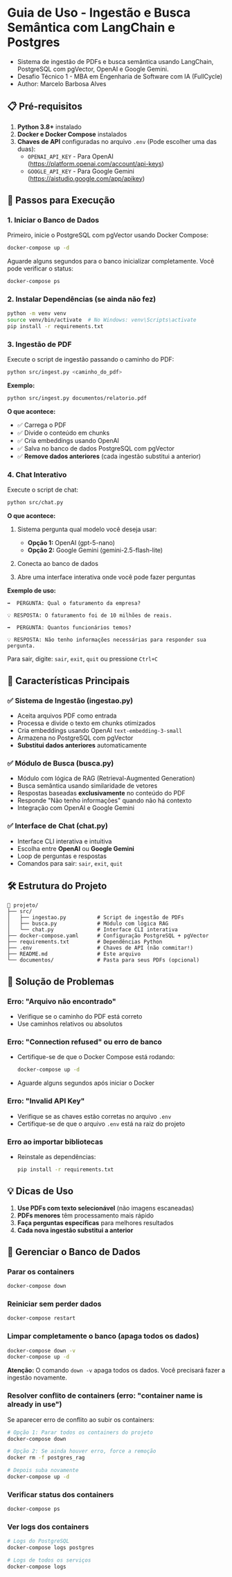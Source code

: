 # Guia de Uso - Ingestão e Busca Semântica com LangChain e Postgres

- Sistema de ingestão de PDFs e busca semântica usando LangChain, PostgreSQL com pgVector, OpenAI e Google Gemini.
- Desafio Técnico 1 - MBA em Engenharia de Software com IA (FullCycle)
- Author: Marcelo Barbosa Alves

## 📋 Pré-requisitos

1. **Python 3.8+** instalado
2. **Docker e Docker Compose** instalados
3. **Chaves de API** configuradas no arquivo `.env` (Pode escolher uma das duas):
   - `OPENAI_API_KEY` - Para OpenAI (https://platform.openai.com/account/api-keys)
   - `GOOGLE_API_KEY` - Para Google Gemini (https://aistudio.google.com/app/apikey)

## 🚀 Passos para Execução

### 1. Iniciar o Banco de Dados

Primeiro, inicie o PostgreSQL com pgVector usando Docker Compose:

```bash
docker-compose up -d
```

Aguarde alguns segundos para o banco inicializar completamente. Você pode verificar o status:

```bash
docker-compose ps
```

### 2. Instalar Dependências (se ainda não fez)

```bash
python -m venv venv
source venv/bin/activate  # No Windows: venv\Scripts\activate
pip install -r requirements.txt
```

### 3. Ingestão de PDF

Execute o script de ingestão passando o caminho do PDF:

```bash
python src/ingest.py <caminho_do_pdf>
```

**Exemplo:**

```bash
python src/ingest.py documentos/relatorio.pdf
```

**O que acontece:**
- ✅ Carrega o PDF
- ✅ Divide o conteúdo em chunks
- ✅ Cria embeddings usando OpenAI
- ✅ Salva no banco de dados PostgreSQL com pgVector
- ✅ **Remove dados anteriores** (cada ingestão substitui a anterior)

### 4. Chat Interativo

Execute o script de chat:

```bash
python src/chat.py
```

**O que acontece:**
1. Sistema pergunta qual modelo você deseja usar:
   - **Opção 1:** OpenAI (gpt-5-nano)
   - **Opção 2:** Google Gemini (gemini-2.5-flash-lite)

2. Conecta ao banco de dados

3. Abre uma interface interativa onde você pode fazer perguntas

**Exemplo de uso:**

```
➡️  PERGUNTA: Qual o faturamento da empresa?

💡 RESPOSTA: O faturamento foi de 10 milhões de reais.

➡️  PERGUNTA: Quantos funcionários temos?

💡 RESPOSTA: Não tenho informações necessárias para responder sua pergunta.
```

Para sair, digite: `sair`, `exit`, `quit` ou pressione `Ctrl+C`

## 🎯 Características Principais

### ✅ Sistema de Ingestão (ingestao.py)

- Aceita arquivos PDF como entrada
- Processa e divide o texto em chunks otimizados
- Cria embeddings usando OpenAI `text-embedding-3-small`
- Armazena no PostgreSQL com pgVector
- **Substitui dados anteriores** automaticamente

### ✅ Módulo de Busca (busca.py)

- Módulo com lógica de RAG (Retrieval-Augmented Generation)
- Busca semântica usando similaridade de vetores
- Respostas baseadas **exclusivamente** no conteúdo do PDF
- Responde "Não tenho informações" quando não há contexto
- Integração com OpenAI e Google Gemini

### ✅ Interface de Chat (chat.py)

- Interface CLI interativa e intuitiva
- Escolha entre **OpenAI** ou **Google Gemini**
- Loop de perguntas e respostas
- Comandos para sair: `sair`, `exit`, `quit`

## 🛠️ Estrutura do Projeto

```
📂 projeto/
├── src/
│   ├── ingestao.py          # Script de ingestão de PDFs
│   ├── busca.py             # Módulo com lógica RAG
│   └── chat.py              # Interface CLI interativa
├── docker-compose.yaml      # Configuração PostgreSQL + pgVector
├── requirements.txt         # Dependências Python
├── .env                     # Chaves de API (não commitar!)
├── README.md                # Este arquivo
└── documentos/              # Pasta para seus PDFs (opcional)
```

## 🔧 Solução de Problemas

### Erro: "Arquivo não encontrado"
- Verifique se o caminho do PDF está correto
- Use caminhos relativos ou absolutos

### Erro: "Connection refused" ou erro de banco
- Certifique-se de que o Docker Compose está rodando:
  ```bash
  docker-compose up -d
  ```
- Aguarde alguns segundos após iniciar o Docker

### Erro: "Invalid API Key"
- Verifique se as chaves estão corretas no arquivo `.env`
- Certifique-se de que o arquivo `.env` está na raiz do projeto

### Erro ao importar bibliotecas
- Reinstale as dependências:
  ```bash
  pip install -r requirements.txt
  ```

## 💡 Dicas de Uso

1. **Use PDFs com texto selecionável** (não imagens escaneadas)
2. **PDFs menores** têm processamento mais rápido
3. **Faça perguntas específicas** para melhores resultados
4. **Cada nova ingestão substitui a anterior**

## 🔄 Gerenciar o Banco de Dados

### Parar os containers

```bash
docker-compose down
```

### Reiniciar sem perder dados

```bash
docker-compose restart
```

### Limpar completamente o banco (apaga todos os dados)

```bash
docker-compose down -v
docker-compose up -d
```

**Atenção:** O comando `down -v` apaga todos os dados. Você precisará fazer a ingestão novamente.

### Resolver conflito de containers (erro: "container name is already in use")

Se aparecer erro de conflito ao subir os containers:

```bash
# Opção 1: Parar todos os containers do projeto
docker-compose down

# Opção 2: Se ainda houver erro, force a remoção
docker rm -f postgres_rag

# Depois suba novamente
docker-compose up -d
```

### Verificar status dos containers

```bash
docker-compose ps
```

### Ver logs dos containers

```bash
# Logs do PostgreSQL
docker-compose logs postgres

# Logs de todos os serviços
docker-compose logs
```

